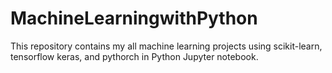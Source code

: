 # MachineLearningwithPython
This repository contains my all machine learning projects using scikit-learn, tensorflow keras, and pythorch in Python Jupyter notebook.

